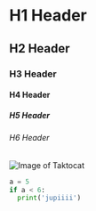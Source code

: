 # H1 Header
## H2 Header
### H3 Header
#### H4 Header
##### H5 Header
###### H6 Header

![Image of Taktocat](https://camo.githubusercontent.com/4e4e82c65cecec49f6bbe943a014a35c74a36260883036d898fe2d6ae3513a7f/68747470733a2f2f6f63746f6465782e6769746875622e636f6d2f696d616765732f79616b746f6361742e706e67)

```python
a = 5
if a < 6:
  print('jupiiii')
```
